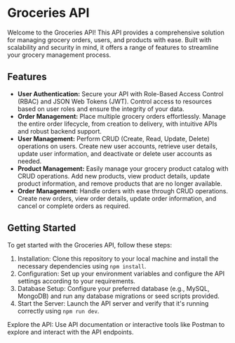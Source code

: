 # Groceries API
Welcome to the Groceries API! This API provides a comprehensive solution for managing grocery orders, users, and products with ease. Built with scalability and security in mind, it offers a range of features to streamline your grocery management process.

## Features
* **User Authentication:** Secure your API with Role-Based Access Control (RBAC) and JSON Web Tokens (JWT). Control access to resources based on user roles and ensure the integrity of your data.
* **Order Management:** Place multiple grocery orders effortlessly. Manage the entire order lifecycle, from creation to delivery, with intuitive APIs and robust backend support.
* **User Management:** Perform CRUD (Create, Read, Update, Delete) operations on users. Create new user accounts, retrieve user details, update user information, and deactivate or delete user accounts as needed.
* **Product Management:** Easily manage your grocery product catalog with CRUD operations. Add new products, view product details, update product information, and remove products that are no longer available.
* **Order Management:** Handle orders with ease through CRUD operations. Create new orders, view order details, update order information, and cancel or complete orders as required.

## Getting Started
To get started with the Groceries API, follow these steps:

1. Installation: Clone this repository to your local machine and install the necessary dependencies using ```npm install```.
2. Configuration: Set up your environment variables and configure the API settings according to your requirements.
3. Database Setup: Configure your preferred database (e.g., MySQL, MongoDB) and run any database migrations or seed scripts provided.
4. Start the Server: Launch the API server and verify that it's running correctly using ```npm run dev```.

Explore the API: Use API documentation or interactive tools like Postman to explore and interact with the API endpoints.
